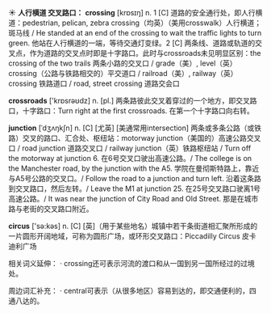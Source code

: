 ☀ <span class="category">**人行横道 交叉路口：**</span>
<span class="vocabulary">**crossing**</span> [krɒsɪŋ] 
<span class="definition">n. 1 [C] 道路的安全通行处，即人行横道：</span>pedestrian, pelican, zebra crossing（均英）（美用crosswalk）人行横道；斑马线 / He standed at an end of the crossing to wait the traffic lights to turn green. 他站在人行横道的一端，等待交通灯变绿。<span class="definition">2 [C] 两条线、道路或轨道的交叉点，作为道路的交叉点时即是十字路口。此时与crossroads未见明显区别：</span>the crossing of the two trails 两条小路的交叉口 / grade（美）, level（英）crossing（公路与铁路相交的）平交道口 / railroad（美）, railway（英）crossing 铁路道口 / road, street crossing 道路交会口

<span class="vocabulary">**crossroads**</span> ['krɒsrəʊdz] 
<span class="definition">n. [pl.] 两条路彼此交叉着穿过的一个地方，即交叉路口，十字路口：</span>Turn right at the first crossroads. 在第一个十字路口向右转。
           
<span class="vocabulary">**junction**</span> [ˈdʒʌŋkʃn]
<span class="definition">n. [C] [尤英] [美通常用intersection] 两条或多条公路（或铁路）交叉的路口、汇合处、枢纽站：</span>motorway junction（美国的）高速公路交叉口 / road junction 道路交叉口 / railway junction（英）铁路枢纽站 / Turn off the motorway at junction 6. 在6号交叉口驶出高速公路。/ The college is on the Manchester road, by the junction with the A5. 学院在曼彻斯特路上，靠近与A5号公路的交叉口。/ Follow the road to a junction and turn left. 沿着这条路到交叉路口，然后左转。/ Leave the M1 at junction 25. 在25号交叉路口驶离1号高速公路。/ It was near the junction of City Road and Old Street. 那是在城市路与老街的交叉路口附近。

<span class="vocabulary">**circus**</span> ['sə:kəs] 
<span class="definition">n. [C] [英]（用于某些地名）城镇中若干条街道相汇聚所形成的一片圆形开阔地域，可称为圆形广场，或环形交叉路口：</span>Piccadilly Circus 皮卡迪利广场

相关词义延伸：
· crossing还可表示河流的渡口和从一国到另一国所经过的过境处。

周边词汇补充：
· central可表示（从很多地区）容易到达的，即交通便利的，四通八达的。


